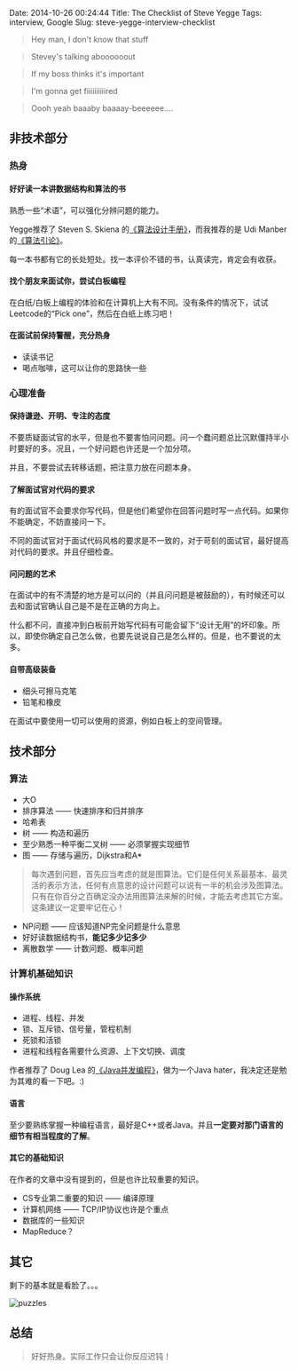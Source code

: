 Date: 2014-10-26 00:24:44 
Title: The Checklist of Steve Yegge
Tags: interview, Google
Slug: steve-yegge-interview-checklist

> Hey man, I don't know that stuff

> Stevey's talking aboooooout

> If my boss thinks it's important

> I'm gonna get fiiiiiiiiiired

> Oooh yeah baaaby baaaay-beeeeee....

## 非技术部分

### 热身

#### 好好读一本讲数据结构和算法的书   

熟悉一些“术语”，可以强化分辨问题的能力。

Yegge推荐了 Steven S. Skiena 的[《算法设计手册》][1]，而我推荐的是
Udi Manber 的[《算法引论》][2]。

每一本书都有它的长处短处。找一本评价不错的书，认真读完，肯定会有收获。

#### 找个朋友来面试你，尝试白板编程

在白纸/白板上编程的体验和在计算机上大有不同。没有条件的情况下，试试Leetcode的“Pick one”，然后在白纸上练习吧！

#### 在面试前保持警醒，充分热身

* 读读书记
* 喝点咖啡，这可以让你的思路快一些


### 心理准备

#### 保持谦逊、开明、专注的态度

不要质疑面试官的水平，但是也不要害怕问问题。问一个蠢问题总比沉默僵持半小时要好的多。况且，一个好问题也许还是一个加分项。

并且，不要尝试去转移话题，把注意力放在问题本身。

#### 了解面试官对代码的要求

有的面试官不会要求你写代码，但是他们希望你在回答问题时写一点代码。如果你不能确定，不妨直接问一下。

不同的面试官对于面试代码风格的要求是不一致的，对于苛刻的面试官，最好提高对代码的要求。并且仔细检查。

#### 问问题的艺术

在面试中的有不清楚的地方是可以问的（并且问问题是被鼓励的），有时候还可以去和面试官确认自己是不是在正确的方向上。

什么都不问，直接冲到白板前开始写代码有可能会留下“设计无用”的坏印象。所以，即使你确定自己怎么做，也要先说说自己是怎么样的。但是，也不要说的太多。

#### 自带高级装备

* 细头可擦马克笔
* 铅笔和橡皮

在面试中要使用一切可以使用的资源，例如白板上的空间管理。

## 技术部分

### 算法

* 大O
* 排序算法 —— 快速排序和归并排序
* 哈希表
* 树 —— 构造和遍历
* 至少熟悉一种平衡二叉树 —— 必须掌握实现细节
* 图 —— 存储与遍历，Dijkstra和A*

> 每次遇到问题，首先应当考虑的就是图算法。它们是任何关系最基本、最灵活的表示方法，任何有点意思的设计问题可以说有一半的机会涉及图算法。只有在你百分之百确定没办法用图算法来解的时候，才能去考虑其它方案。这条建议一定要牢记在心！

* NP问题 —— 应该知道NP完全问题是什么意思
* 好好读数据结构书，**能记多少记多少**
* 离散数学 —— 计数问题、概率问题

### 计算机基础知识

#### 操作系统

* 进程、线程、并发
* 锁、互斥锁、信号量，管程机制
* 死锁和活锁
* 进程和线程各需要什么资源、上下文切换、调度

作者推荐了 Doug Lea 的[《Java并发编程》][3]，做为一个Java hater，我决定还是勉为其难的看一下吧。:)

#### 语言

至少要熟练掌握一种编程语言，最好是C++或者Java。并且**一定要对那门语言的细节有相当程度的了解**。

#### 其它的基础知识

在作者的文章中没有提到的，但是也许比较重要的知识。

* CS专业第二重要的知识 —— 编译原理
* 计算机网络 —— TCP/IP协议也许是个重点
* 数据库的一些知识
* MapReduce？

## 其它

剩下的基本就是看脸了。。。

![puzzles](http://wizmann-pic.qiniudn.com/fa4b0cfd335bae28abf23d34fc6e84ee)

## 总结

> 好好热身。实际工作只会让你反应迟钝！

[1]: http://book.douban.com/subject/4048566/
[2]: http://book.douban.com/subject/1436134/
[3]: http://book.douban.com/subject/1244021/





